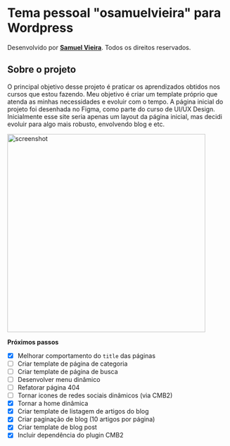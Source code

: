# Tema pessoal "osamuelvieira" para Wordpress

Desenvolvido por [**Samuel Vieira**](https://github.com/smkvieira). Todos os direitos reservados.

## Sobre o projeto

O principal objetivo desse projeto é praticar os aprendizados obtidos nos cursos que estou fazendo. Meu objetivo é criar um template próprio que atenda as minhas necessidades e evoluir com o tempo. A página inicial do projeto foi desenhada no Figma, como parte do curso de UI/UX Design. Inicialmente esse site seria apenas um layout da página inicial, mas decidi evoluir para algo mais robusto, envolvendo blog e etc.

<img src="https://i.postimg.cc/zB9HHC01/Mac-Book-Pro-i-Phone-12-Pro.png" alt="screenshot" width="450"/>

**Próximos passos**

- [X] Melhorar comportamento do `title` das páginas
- [ ] Criar template de página de categoria
- [ ] Criar template de página de busca
- [ ] Desenvolver menu dinâmico
- [ ] Refatorar página 404
- [ ] Tornar icones de redes sociais dinâmicos (via CMB2)
- [x] Tornar a home dinâmica
- [x] Criar template de listagem de artigos do blog
- [x] Criar paginação de blog (10 artigos por página)
- [x] Criar template de blog post
- [X] Incluir dependência do plugin CMB2
